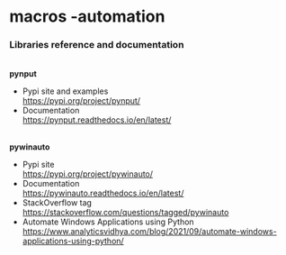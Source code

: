 # macros -automation


### Libraries reference and documentation
&nbsp;  
**pynput**

- Pypi site and examples  
https://pypi.org/project/pynput/
- Documentation  
https://pynput.readthedocs.io/en/latest/
&nbsp;  
&nbsp;  

**pywinauto**

- Pypi site  
https://pypi.org/project/pywinauto/
- Documentation  
https://pywinauto.readthedocs.io/en/latest/
- StackOverflow tag  
https://stackoverflow.com/questions/tagged/pywinauto
- Automate Windows Applications using Python  
https://www.analyticsvidhya.com/blog/2021/09/automate-windows-applications-using-python/
